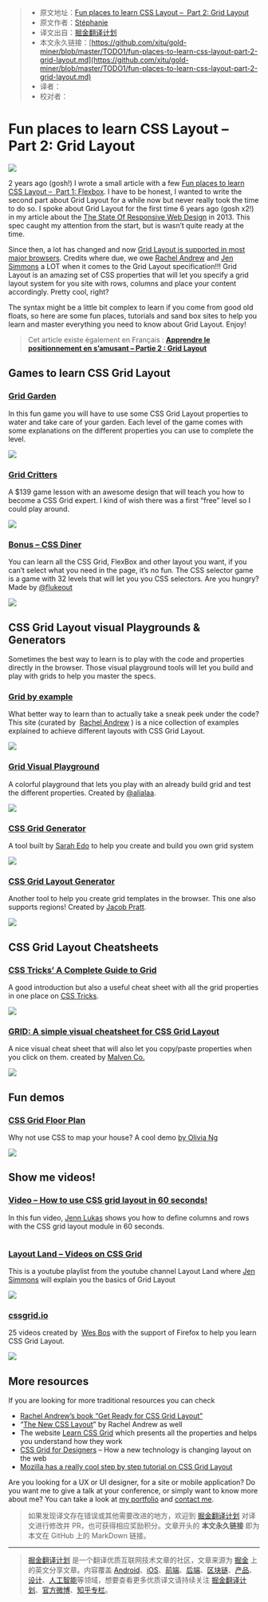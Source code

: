 > * 原文地址：[Fun places to learn CSS Layout –  Part 2: Grid Layout](https://stephaniewalter.design/blog/fun-places-to-learn-css-layout-part-2-grid-layout/)
> * 原文作者：[Stéphanie](https://stephaniewalter.design)
> * 译文出自：[掘金翻译计划](https://github.com/xitu/gold-miner)
> * 本文永久链接：[https://github.com/xitu/gold-miner/blob/master/TODO1/fun-places-to-learn-css-layout-part-2-grid-layout.md](https://github.com/xitu/gold-miner/blob/master/TODO1/fun-places-to-learn-css-layout-part-2-grid-layout.md)
> * 译者：
> * 校对者：

# Fun places to learn CSS Layout –  Part 2: Grid Layout

![](https://stephaniewalter.design/wp-content/uploads/2019/07/places-learn-css-grid.jpg)

2 years ago (gosh!) I wrote a small article with a few [Fun places to learn CSS Layout –  Part 1: Flexbox](https://stephaniewalter.design/blog/fun-places-learn-css-layout-part-1-flexbox/). I have to be honest, I wanted to write the second part about Grid Layout for a while now but never really took the time to do so. I spoke about Grid Layout for the first time 6 years ago (gosh x2!) in my article about the [The State Of Responsive Web Design](https://www.smashingmagazine.com/2013/05/the-state-of-responsive-web-design/) in 2013. This spec caught my attention from the start, but is wasn’t quite ready at the time.

Since then, a lot has changed and now [Grid Layout is supported in most major browsers](https://caniuse.com/#feat=css-grid). Credits where due, we owe [Rachel Andrew](https://rachelandrew.co.uk/) and [Jen Simmons](https://jensimmons.com/) a LOT when it comes to the Grid Layout specification!!! Grid Layout is an amazing set of CSS properties that will let you specify a grid layout system for you site with rows, columns and place your content accordingly. Pretty cool, right?

The syntax might be a little bit complex to learn if you come from good old floats, so here are some fun places, tutorials and sand box sites to help you learn and master everything you need to know about Grid Layout. Enjoy!

> Cet article existe également en Français : **[Apprendre le positionnement en s’amusant – Partie 2 : Grid Layout](https://www.creativejuiz.fr/blog/css-css3/apprendre-le-positionnement-en-samusant-partie-2-grid-layout)**

## Games to learn CSS Grid Layout

### [Grid Garden](http://cssgridgarden.com/)

In this fun game you will have to use some CSS Grid Layout properties to water and take care of your garden. Each level of the game comes with some explanations on the different properties you can use to complete the level.  

![](https://stephaniewalter.design/wp-content/uploads/2019/07/grid-garden.jpg)

### [Grid Critters](http://www.gridcritters.com/)

A $139 game lesson with an awesome design that will teach you how to become a CSS Grid expert. I kind of wish there was a first “free” level so I could play around.  

![](https://stephaniewalter.design/wp-content/uploads/2019/07/gridcritters.jpg)

### [Bonus – CSS Diner](https://flukeout.github.io/)

You can learn all the CSS Grid, FlexBox and other layout you want, if you can’t select what you need in the page, it’s no fun. The CSS selector game is a game with 32 levels that will let you you CSS selectors. Are you hungry? Made by [@flukeout](http://www.twitter.com/flukeout) 

![](https://stephaniewalter.design/wp-content/uploads/2019/07/cssdinner.jpg)

## CSS Grid Layout visual Playgrounds & Generators

Sometimes the best way to learn is to play with the code and properties directly in the browser. Those visual playground tools will let you build and play with grids to help you master the specs.

### [Grid by example](https://gridbyexample.com/examples/)

What better way to learn than to actually take a sneak peek under the code? This site (curated by  [Rachel Andrew](https://rachelandrew.co.uk/) ) is a nice collection of examples explained to achieve different layouts with CSS Grid Layout.

![](https://stephaniewalter.design/wp-content/uploads/2019/07/grid-by-example.jpg)

### [Grid Visual Playground](https://alialaa.github.io/css-grid-cheat-sheet/)

A colorful playground that lets you play with an already build grid and test the different properties. Created by [@alialaa](https://twitter.com/alialaa).

![](https://stephaniewalter.design/wp-content/uploads/2019/07/css-visual-ground.jpg)

### [CSS Grid Generator](https://cssgrid-generator.netlify.com/)

A tool built by [Sarah Edo](https://twitter.com/sarah_edo) to help you create and build you own grid system

![](https://stephaniewalter.design/wp-content/uploads/2019/07/css-grid-generator.jpg)

### [CSS Grid Layout Generator](https://jhpratt.github.io/grid/)

Another tool to help you create grid templates in the browser. This one also supports regions! Created by [Jacob Pratt](https://github.com/jhpratt).

![](https://stephaniewalter.design/wp-content/uploads/2019/07/css-grid-generator-2.jpg)

## CSS Grid Layout Cheatsheets

### [CSS Tricks’ A Complete Guide to Grid](https://css-tricks.com/snippets/css/complete-guide-grid/#grid-table-of-contents)

A good introduction but also a useful cheat sheet with all the grid properties in one place on [CSS Tricks](https://css-tricks.com).

![](https://stephaniewalter.design/wp-content/uploads/2019/07/csstricks-grid.jpg)

### [GRID: A simple visual cheatsheet for CSS Grid Layout](http://grid.malven.co/)

A nice visual cheat sheet that will also let you copy/paste properties when you click on them. created by [Malven Co.](https://malven.co/)

![](https://stephaniewalter.design/wp-content/uploads/2019/07/css-cheatsheet-1.jpg)

## Fun demos

### [CSS Grid Floor Plan](https://codepen.io/oliviale/pen/moLrBq)

Why not use CSS to map your house? A cool demo [by Olivia Ng](https://twitter.com/meowlivia_)

![](https://stephaniewalter.design/wp-content/uploads/2019/07/css-grid-floor.jpg)

## Show me videos!

### [Video – How to use CSS grid layout in 60 seconds!](https://www.youtube.com/watch?v=FwiSbmyNQ18)

In this fun video, [Jenn Lukas](http://jennlukas.com/) shows you how to define columns and rows with the CSS grid layout module in 60 seconds.

![![](https://stephaniewalter.design/wp-content/uploads/2019/07/css-grid-jen-lukas.jpg)](https://www.youtube.com/watch?v=FwiSbmyNQ18)

### [Layout Land – Videos on CSS Grid](https://www.youtube.com/playlist?list=PLbSquHt1VCf1x_-1ytlVMT0AMwADlWtc1)

This is a youtube playlist from the youtube channel Layout Land where [Jen Simmons](https://jensimmons.com/) will explain you the basics of Grid Layout

![](https://stephaniewalter.design/wp-content/uploads/2019/07/grid-basics-video.jpg)

### [cssgrid.io](https://cssgrid.io/)

25 videos created by  [Wes Bos](https://twitter.com/wesbos) with the support of Firefox to help you learn CSS Grid Layout.

![](https://stephaniewalter.design/wp-content/uploads/2019/07/CSSGrid-io.jpg)

## More resources

If you are looking for more traditional resources you can check

* [Rachel Andrew’s book “Get Ready for CSS Grid Layout”](https://abookapart.com/products/get-ready-for-css-grid-layout)
* “[The New CSS Layout](https://abookapart.com/products/the-new-css-layout)” by Rachel Andrew as well
* The website [Learn CSS Grid](https://learncssgrid.com/) which presents all the properties and helps you understand how they work
* [CSS Grid for Designers](https://open.nytimes.com/css-grid-for-designers-f74a883b98f5) – How a new technology is changing layout on the web
* [Mozilla has a really cool step by step tutorial on CSS Grid Layout](https://mozilladevelopers.github.io/playground/css-grid)

Are you looking for a UX or UI designer, for a site or mobile application? Do you want me to give a talk at your conference, or simply want to know more about me? You can take a look at [my portfolio](https://stephaniewalter.design/#work) and [contact me](#contact).

> 如果发现译文存在错误或其他需要改进的地方，欢迎到 [掘金翻译计划](https://github.com/xitu/gold-miner) 对译文进行修改并 PR，也可获得相应奖励积分。文章开头的 **本文永久链接** 即为本文在 GitHub 上的 MarkDown 链接。

---

> [掘金翻译计划](https://github.com/xitu/gold-miner) 是一个翻译优质互联网技术文章的社区，文章来源为 [掘金](https://juejin.im) 上的英文分享文章。内容覆盖 [Android](https://github.com/xitu/gold-miner#android)、[iOS](https://github.com/xitu/gold-miner#ios)、[前端](https://github.com/xitu/gold-miner#前端)、[后端](https://github.com/xitu/gold-miner#后端)、[区块链](https://github.com/xitu/gold-miner#区块链)、[产品](https://github.com/xitu/gold-miner#产品)、[设计](https://github.com/xitu/gold-miner#设计)、[人工智能](https://github.com/xitu/gold-miner#人工智能)等领域，想要查看更多优质译文请持续关注 [掘金翻译计划](https://github.com/xitu/gold-miner)、[官方微博](http://weibo.com/juejinfanyi)、[知乎专栏](https://zhuanlan.zhihu.com/juejinfanyi)。
